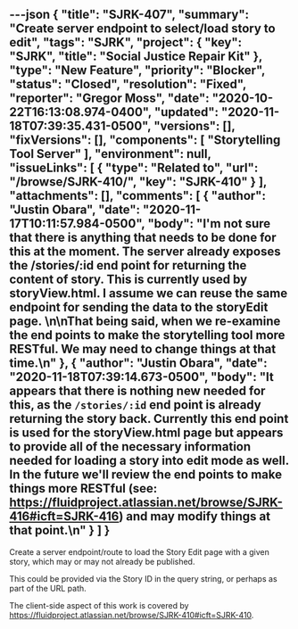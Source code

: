 ---json
{
  "title": "SJRK-407",
  "summary": "Create server endpoint to select/load story to edit",
  "tags": "SJRK",
  "project": {
    "key": "SJRK",
    "title": "Social Justice Repair Kit"
  },
  "type": "New Feature",
  "priority": "Blocker",
  "status": "Closed",
  "resolution": "Fixed",
  "reporter": "Gregor Moss",
  "date": "2020-10-22T16:13:08.974-0400",
  "updated": "2020-11-18T07:39:35.431-0500",
  "versions": [],
  "fixVersions": [],
  "components": [
    "Storytelling Tool Server"
  ],
  "environment": null,
  "issueLinks": [
    {
      "type": "Related to",
      "url": "/browse/SJRK-410/",
      "key": "SJRK-410"
    }
  ],
  "attachments": [],
  "comments": [
    {
      "author": "Justin Obara",
      "date": "2020-11-17T10:11:57.984-0500",
      "body": "I'm not sure that there is anything that needs to be done for this at the moment. The server already exposes the /stories/:id end point for returning the content of story. This is currently used by storyView.html. I assume we can reuse the same endpoint for sending the data to the storyEdit page. \n\nThat being said, when we re-examine the end points to make the storytelling tool more RESTful. We may need to change things at that time.\n"
    },
    {
      "author": "Justin Obara",
      "date": "2020-11-18T07:39:14.673-0500",
      "body": "It appears that there is nothing new needed for this, as the `/stories/:id` end point is already returning the story back. Currently this end point is used for the storyView.html page but appears to provide all of the necessary information needed for loading a story into edit mode as well. In the future we'll review the end points to make things more RESTful (see: <https://fluidproject.atlassian.net/browse/SJRK-416#icft=SJRK-416>) and may modify things at that point.\n"
    }
  ]
}
---
Create a server endpoint/route to load the Story Edit page with a given story, which may or may not already be published.

This could be provided via the Story ID in the query string, or perhaps as part of the URL path.

The client-side aspect of this work is covered by <https://fluidproject.atlassian.net/browse/SJRK-410#icft=SJRK-410>.

        